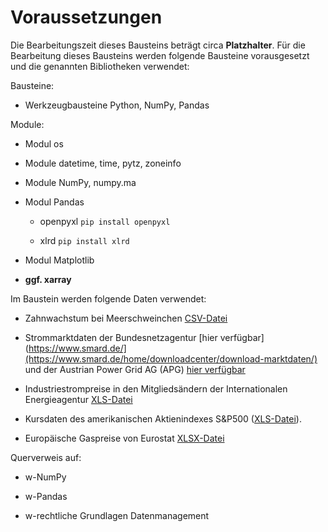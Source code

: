 # Voraussetzungen
Die Bearbeitungszeit dieses Bausteins beträgt circa **Platzhalter**. Für die Bearbeitung dieses Bausteins werden folgende Bausteine vorausgesetzt und die genannten Bibliotheken verwendet:

Bausteine: 

  - Werkzeugbausteine Python, NumPy, Pandas

Module:

  - Modul os

  - Module datetime, time, pytz, zoneinfo

  - Module NumPy, numpy.ma 
  
  - Modul Pandas

    - openpyxl `pip install openpyxl`

    - xlrd `pip install xlrd`

  - Modul Matplotlib

  - **ggf. xarray**

Im Baustein werden folgende Daten verwendet:

  - Zahnwachstum bei Meerschweinchen [CSV-Datei](https://github.com/vincentarelbundock/Rdatasets/blob/master/csv/datasets/ToothGrowth.csv)
  
  - Strommarktdaten der Bundesnetzagentur [hier verfügbar](https://www.smard.de/](https://www.smard.de/home/downloadcenter/download-marktdaten/) und der Austrian Power Grid AG (APG) [hier verfügbar](https://markttransparenz.apg.at/de/markt/Markttransparenz/erzeugung/Erzeugung-pro-Typ)

  - Industriestrompreise in den Mitgliedsändern der Internationalen Energieagentur [XLS-Datei](https://www.gov.uk/government/uploads/system/uploads/attachment_data/file/670121/table_531.xls)

  - Kursdaten des amerikanischen Aktienindexes S&P500 ([XLS-Datei](https://img1.wsimg.com/blobby/go/e5e77e0b-59d1-44d9-ab25-4763ac982e53/downloads/ie_data.xls?ver=1712069253887)).

  - Europäische Gaspreise von Eurostat [XLSX-Datei](https://ec.europa.eu/eurostat/statistics-explained/images/3/32/SE_figures_for_Gas_2023S2_v3.xlsx.)


Querverweis auf:

  - w-NumPy

  - w-Pandas

  - w-rechtliche Grundlagen Datenmanagement